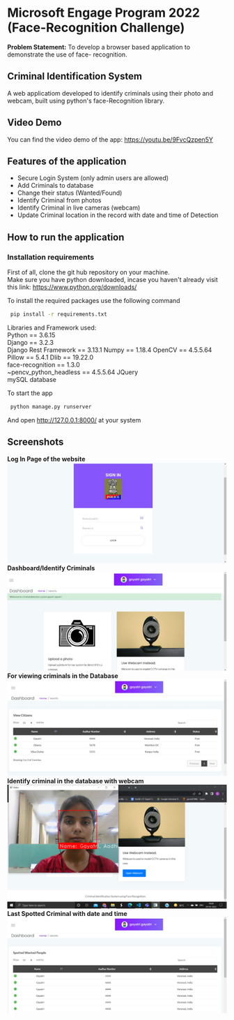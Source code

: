 
# Microsoft Engage Program 2022 (Face-Recognition Challenge)
**Problem Statement:**
To develop a browser based application to demonstrate the use of face- recognition.


## Criminal Identification System   
A web applicatiom developed to identify criminals using their photo and webcam, built using python's face-Recognition library.
   
## Video Demo
You can find the video demo of the app: https://youtu.be/9FvcQzpen5Y


## Features of the application
* Secure Login System (only admin users are allowed)
* Add Criminals to database
* Change their status (Wanted/Found)
* Identify Criminal from photos
* Identify Criminal in live cameras (webcam)
* Update Criminal location in the record with date and time of Detection



## How to run the application
### Installation requirements
First of all, clone the git hub repository on your machine.  
Make sure you have python downloaded, incase you haven't already visit this link: https://www.python.org/downloads/  

To install the required packages use the following command

```bash
 pip install -r requirements.txt
```
Libraries and Framework used:  
Python == 3.6.15   
Django == 3.2.3   
Django Rest Framework == 3.13.1 
Numpy == 1.18.4 
OpenCV == 4.5.5.64  
Pillow == 5.4.1
Dlib == 19.22.0  
face-recognition == 1.3.0  
~pencv_python_headless == 4.5.5.64 
JQuery   
mySQL database 

To start the app
```bash
 python manage.py runserver
```
And open http://127.0.0.1:8000/ at your system








    
## Screenshots
**Log In Page of the website**
![App Screenshot](screenshots/login.jpg?raw=true "Log In Page")  
**Dashboard/Identify Criminals**  
![App Screenshot](screenshots/dashboard.jpg?raw=true "Log In Page")  
**For viewing criminals in the Database**
![App Screenshot](screenshots/view_criminals.jpg?raw=true "Log In Page")  
**Identify criminal in the database with webcam**
![App Screenshot](screenshots/webcam.png?raw=true "Log In Page")     
**Last Spotted Criminal with date and time**
![App Screenshot](screenshots/track_criminals.jpg?raw=true "Log In Page")    

